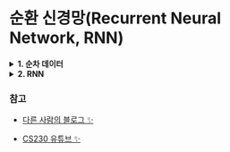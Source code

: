 # 순환 신경망(Recurrent Neural Network, RNN)


<details>
<summary><b>1. 순차 데이터</b></summary>   
<div markdown="1">   


+ **time series 데이터** 
   + 특징이 순서를 가지기 때문에 **순차 데이터(sequential data)**
   + 순차 데이터는 **동적**이며 보통 **가변** 길이를 가짐 (variabl-length input)
   
+ RNN과 LSTM (+GRU)
   + RNN은 시간성 정보를 활용하여 **순차 데이터**를 **처리하는 효과적인 학습 모델**
   + **매우 긴 순차 데이터 처리**에는 장기 의존성(long-term dependency)를 잘 다루는 **LSTM**을 주로 사용 ✨
   
+ 최근에는 RNN도 **생성 모델**로 사용 ❗
   > 예) CNN과 LSTM을 활용해 자연 영상에 주석 생성하는 문제 해결
   

<details>
<summary><b>응용 사례 ✨</b></summary>   
<div markdown="1">   

+ 심전도 신호 분석을 통해 심장 이상 유무 판정
+ 주식 시세 분석을 통해 사고 파는 시점 결정
+ 음석인식을 통한 지능적인 인터페이스 구축
+ 기계 번역기 또는 자동 응답 장치 제작
+ 유전자 열 분석을 통한 치료 계획 수립 ...

</div>
</details>

### 순차 데이터 표현
+ 대표젹인 순차 데이터인 문자열
   + 예) 기계번역에서 입력이 "April is the cruelest month."이고, 출력은 "4월이 가장 잔인한 달"일 때, 식 표기는?
      
+ **사전(dictionary)** 을 사용하여 표현
   + 사전 구축 방법
      + 사람이 **자주 사용하는 단어**를 **모아서 구축**
      + 주어진 **말뭉치를 분석**해서 **단어를 자동 추출하여 구축**
      
   + 사전을 사용한 텍스트 순차 데이터의 표현 방법 ✨
      
      <details>
      <summary><b>단어 가방(Bag of word, BoW)</b></summary>   
      <div markdown="1"> 
         
      + 단어 **각각의 빈도 수**를 카운트해서 m차원의 벡터로 표현
            
      + 한계 💥
         + 정보 검색에 주로 사용, but 기계 학습에는 부적절 ❗
            > 예를 들어, "April is the cruelest month"와 "The cruelest month is April"은 같은 특징 벡터로 표현 → **시간성 정보 사라짐**   
         
      </div>
      </details>
       
      <details>
      <summary><b>원핫 코드(one-hot code)</b></summary>   
      <div markdown="1">
         
      + **해당 단어의 위치**만 **1로 표시**
         
      + 한계 💥
         + **한 단어**를 표현하는데 m차원 벡터를 사용 → **비효율적임** 
         + **단어 간의 유사성 측정 불가능** ❗
         
      </div>
      </details>
         
         
      <details>
      <summary><b>단어 임베딩(word embedding)</b></summary>   
      <div markdown="1">
         
      + 가장 많이 사용하는 방법 ❗❗
         
      + **단어 사이의 상호작용을 분석**하여 **새로운 공간으로 변환** 
         > 보통 m보다 훨씬 낮은 차원으로 변환 
            
         + 변환 과정을 **학습**이 말뭉치를 훈련집합으로 사용하여 알아냄 ✨
            > 예) word2vec [Cho2014b] : 30000차원을 620차원으로 변환 ❗ 
            
         </div>
         </details>
        

### 순차 데이터 특성
+ 특징이 나타나는 순서 중요 ⭐
   + 나타나는 **순서가 달라지면 의미가 크게 바뀌**어서 **훼손**됨
   
+ 샘플마다 길이가 다름
   + RNN은 은닉층에 순환 연결을 부여하여 **가변 길이 수용** 
   

+ **문맥 의존성**
   + **비순차 데이터** 는 **공분산**이 특징 사이의 의존성을 나타냄
   
   + **순차 데이터* 에서는 공분산 의미 X, 대신 **문맥 의존성** 이 중요 ⭐
   
- - - - - - - - - - - - -
</div>
</details>


<details>
<summary><b>2. RNN</b></summary>   
<div markdown="1">   


### 순환 신경망 구조
+ 기존 깊은 신경망과 유사
   > 입력층, 은닉층, 출력층을 가짐   
   
+ **차이점** : 은닉층이 **순환 연결(recurrent edge)** 를 가짐 ⭐
   > 시간성, 가변길이, 문맥 의존성 모두 처리 가능

+ 기본 구조
   > <img src="https://user-images.githubusercontent.com/72974863/106742058-da942400-665f-11eb-8673-0fcea1db4a58.png">   

   > [이미지 출처](https://ko.wikipedia.org/wiki/%EC%88%9C%ED%99%98_%EC%8B%A0%EA%B2%BD%EB%A7%9D)   

   > 이전 은닉층의 영향을 받음 

+ 매개변수 공유
   + 매 순간 같은 값을 공유함 (U, V, W)
   + **장점**  
      + 파라미터 수가 획기적으로 줄어듦 ❗
      + 파라미터의 수가 특징 벡터의 길이에 무관 ❗
      + 특징이 나타나는 순간이 뒤바뀌어도(문맥이 같지만 단어의 순서가 다르더라도) 같거나 유사한 출력을 만들 수 있음 ❗

+ 다양한 RNN 구조
   > <img src="https://user-images.githubusercontent.com/72974863/107149161-798b8980-699a-11eb-94c4-5c0cc0469e8a.png" width="80%" height="80%">   
   
   + one to one : 가장 간단한 **Vanilla NN** 구조
   + one to many : **Image Captioning** (image → sequence of words)
   + many to one : **Sentiment Classification** (sequence of words → sentiment)
   + many to many
      + **Machine Translation** (sequence of words → sequence of words)
      + **Video classification on frame level** 
   

+ 순환 신경망 동작
   + 과거의 정보를 기억하고 있음 (**문맥 의존성 측면에서 작동**)
   
+ RNN과 DMLP의 차별성
   + RNN : 샘플마다 은닉층 수 다름
   + DMLP : 왼쪽에 input, 오른쪽에 output (**RNN은 매순간 입출력이 있으며, 가중치 공유함** ⭐)

+ RNN의 학습 알고리즘 = BPTT (Backpropagation Through Time)
   + 시간까지 Backpropagation 확장한 학습
   + [BPTT에 관한 블로그 참고하기 ✨](http://solarisailab.com/archives/1451)

+ 양방향 RNN (Bidirectional RNN)
   + 왼쪽→오른쪽으로 정보가 흐르는 단방향 RNN은 한계 존재 💥 
   + 기계 번역에서도 BRNN을 활용 ❗   
   
      > <img src="https://user-images.githubusercontent.com/72974863/107874849-e0abbf80-6eff-11eb-8cef-0ee0cc41b8be.png">   
      
      > [출처 - wiki](https://en.wikipedia.org/wiki/Bidirectional_recurrent_neural_networks)
   
</div>
</details>   
 
### 참고
+ [다른 사람의 블로그 ✨](https://yoonjinxd.github.io/deeplearning/2019/07/30/%EC%88%9C%EC%B0%A8%EC%A0%81-%EC%A0%95%EB%B3%B4%EB%A5%BC-%EB%8B%A4%EB%A3%A8%EB%8A%94-%EB%94%A5%EB%9F%AC%EB%8B%9D-%EB%AA%A8%EB%8D%B8%EB%93%A4.html)   

+ [CS230 유튜브 ✨](https://www.youtube.com/watch?v=6niqTuYFZLQ)   
